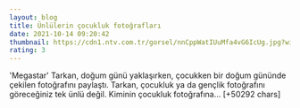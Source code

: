 ```yaml
--- 
layout: blog
title: Ünlülerin çocukluk fotoğrafları
date: 2021-10-14 09:20:42
thumbnail: https://cdn1.ntv.com.tr/gorsel/nnCppWatIUuMfa4vG6IcUg.jpg?width=1080&mode=crop&scale=both
rating: 3
---
```

'Megastar' Tarkan, doğum günü yaklaşırken, çocukken bir doğum gününde çekilen fotoğrafını paylaştı. Tarkan, çocukluk ya da gençlik fotoğrafını göreceğiniz tek ünlü değil. Kiminin çocukluk fotoğrafına… [+50292 chars]